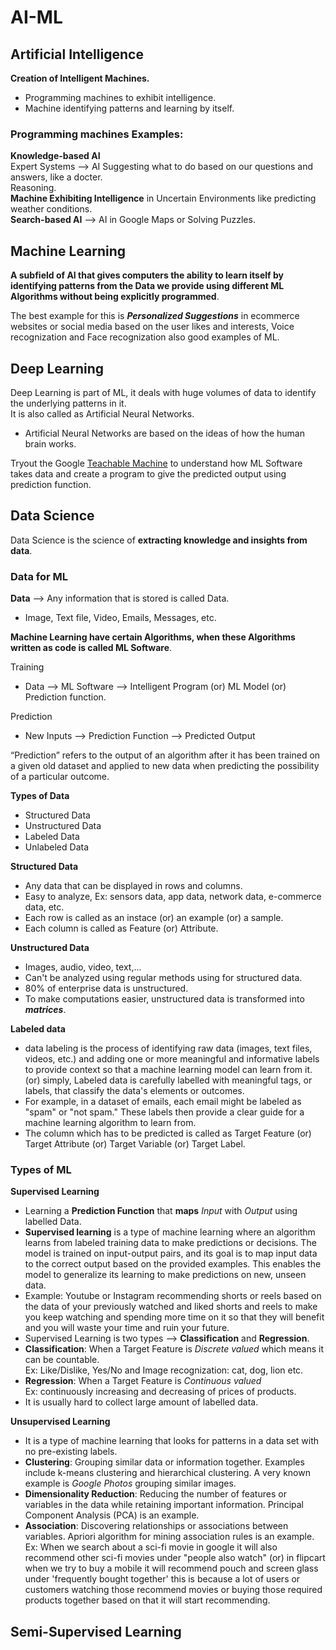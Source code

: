 # AI-ML
## Artificial Intelligence
**Creation of Intelligent Machines.**
- Programming machines to exhibit intelligence.
- Machine identifying patterns and learning by itself.
### Programming machines Examples:
**Knowledge-based AI**\
Expert Systems --> AI Suggesting what to do based on our questions and answers, like a docter.\
Reasoning.\
**Machine Exhibiting Intelligence** in Uncertain Environments like predicting weather conditions.\
**Search-based AI** --> AI in Google Maps or Solving Puzzles.
## Machine Learning
**A subfield of AI that gives computers the ability to learn itself by identifying patterns from the Data we provide using different ML Algorithms without being explicitly programmed**.

The best example for this is ***Personalized Suggestions*** in ecommerce websites or social media based on the user likes and interests, Voice recognization and Face recognization also good examples of ML.
## Deep Learning
Deep Learning is part of ML, it deals with huge volumes of data to identify the underlying patterns in it.\
It is also called as Artificial Neural Networks.
- Artificial Neural Networks are based on the ideas of how the human brain works.

Tryout the Google [Teachable Machine](https://teachablemachine.withgoogle.com/) to understand how ML Software takes data and create a program to give the predicted output using prediction function.
## Data Science
Data Science is the science of **extracting knowledge and insights from data**.
### Data for ML
**Data** --> Any information that is stored is called Data.
- Image, Text file, Video, Emails, Messages, etc.

**Machine Learning have certain Algorithms, when these Algorithms written as code is called ML Software**.

Training
- Data --> ML Software --> Intelligent Program (or) ML Model (or) Prediction function.

Prediction
- New Inputs --> Prediction Function --> Predicted Output

“Prediction” refers to the output of an algorithm after it has been trained on a given old dataset and applied to new data when predicting the possibility of a particular outcome.

**Types of Data**
- Structured Data
- Unstructured Data
- Labeled Data
- Unlabeled Data

**Structured Data**
- Any data that can be displayed in rows and columns.
- Easy to analyze, Ex: sensors data, app data, network data, e-commerce data, etc.
- Each row is called as an instace (or) an example (or) a sample.
- Each column is called as Feature (or) Attribute.

**Unstructured Data**
- Images, audio, video, text,...
- Can't be analyzed using regular methods using for structured data.
- 80% of enterprise data is unstructured.
- To make computations easier, unstructured data is transformed into ***matrices***.

**Labeled data**
- data labeling is the process of identifying raw data (images, text files, videos, etc.) and adding one or more meaningful and informative labels to provide context so that a machine learning model can learn from it. (or) simply, Labeled data is carefully labelled with meaningful tags, or labels, that classify the data's elements or outcomes.
- For example, in a dataset of emails, each email might be labeled as "spam" or "not spam." These labels then provide a clear guide for a machine learning algorithm to learn from.
- The column which has to be predicted is called as Target Feature (or) Target Attribute (or) Target Variable (or) Target Label.
### Types of ML
**Supervised Learning**
- Learning a **Prediction Function** that **maps** *Input* with *Output* using labelled Data.
- **Supervised learning** is a type of machine learning where an algorithm learns from labeled training data to make predictions or decisions. The model is trained on input-output pairs, and its goal is to map input data to the correct output based on the provided examples. This enables the model to generalize its learning to make predictions on new, unseen data.
- Example: Youtube or Instagram recommending shorts or reels based on the data of your previously watched and liked shorts and reels to make you keep watching and spending more time on it so that they will benefit and you will waste your time and ruin your future.
- Supervised Learning is two types --> **Classification** and **Regression**.
- **Classification**: When a Target Feature is *Discrete valued* which means it can be countable.<br/> Ex: Like/Dislike, Yes/No and Image recognization: cat, dog, lion etc.
- **Regression**: When a Target Feature is *Continuous valued*<br/>
Ex: continuously increasing and decreasing of prices of products.
- It is usually hard to collect large amount of labelled data.

**Unsupervised Learning**
- It is a type of machine learning that looks for patterns in a data set with no pre-existing labels.
- **Clustering**: Grouping similar data or information together. Examples include k-means clustering and hierarchical clustering. A very known example is *Google Photos* grouping similar images.
- **Dimensionality Reduction**: Reducing the number of features or variables in the data while retaining important information. Principal Component Analysis (PCA) is an example.
- **Association**: Discovering relationships or associations between variables. Apriori algorithm for mining association rules is an example.<br/>
Ex: When we search about a sci-fi movie in google it will also recommend other sci-fi movies under "people also watch" (or) in flipcart when we try to buy a mobile it will recommend pouch and screen glass under 'frequently bought together' this is because a lot of users or customers watching those recommend movies or buying those required products together based on that it will start recommending.

**Semi-Supervised Learning**
-  






